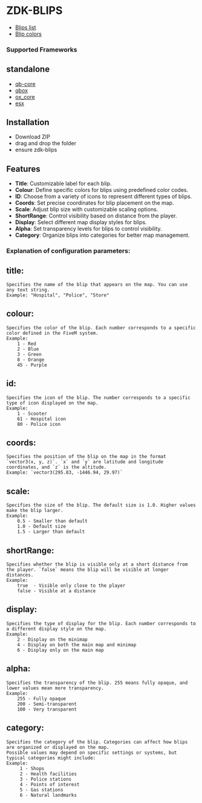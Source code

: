 # ZDK-BLIPS

- [Blips list](https://docs.fivem.net/docs/game-references/blips/)
- [Blip colors](https://docs.fivem.net/docs/game-references/blips/#blip-colors)



### Supported Frameworks
## standalone
- [qb-core](https://github.com/qbcore-framework/qb-core)
- [qbox](https://github.com/Qbox-project/qbx_core)
- [ox_core](https://github.com/overextended/ox_core)
- [esx](https://github.com/esx-framework/esx_core)

## Installation
- Download ZIP
- drag and drop the folder
- ensure zdk-blips

## Features

- **Title**: Customizable label for each blip.
- **Colour**: Define specific colors for blips using predefined color codes.
- **ID**: Choose from a variety of icons to represent different types of blips. 
- **Coords**: Set precise coordinates for blip placement on the map.
- **Scale**: Adjust blip size with customizable scaling options.
- **ShortRange**: Control visibility based on distance from the player.
- **Display**: Select different map display styles for blips.
- **Alpha**: Set transparency levels for blips to control visibility.
- **Category**: Organize blips into categories for better map management.


### Explanation of configuration parameters:
## title:
    Specifies the name of the blip that appears on the map. You can use any text string.
    Example: "Hospital", "Police", "Store"
## colour:
    Specifies the color of the blip. Each number corresponds to a specific color defined in the FiveM system.
    Example: 
        1 - Red
        2 - Blue
        3 - Green
        8 - Orange
        45 - Purple
## id:
    Specifies the icon of the blip. The number corresponds to a specific type of icon displayed on the map.
    Example:
        1 - Scooter
        61 - Hospital icon
        80 - Police icon
## coords:
    Specifies the position of the blip on the map in the format `vector3(x, y, z)`. `x` and `y` are latitude and longitude coordinates, and `z` is the altitude.
    Example: `vector3(295.83, -1446.94, 29.97)`
## scale:
    Specifies the size of the blip. The default size is 1.0. Higher values make the blip larger.
    Example:
        0.5 - Smaller than default
        1.0 - Default size
        1.5 - Larger than default
## shortRange:
    Specifies whether the blip is visible only at a short distance from the player. `false` means the blip will be visible at longer distances.
    Example:
        true  - Visible only close to the player
        false - Visible at a distance
## display:
    Specifies the type of display for the blip. Each number corresponds to a different display style on the map.
    Example:
        2 - Display on the minimap
        4 - Display on both the main map and minimap
        6 - Display only on the main map
## alpha:
    Specifies the transparency of the blip. 255 means fully opaque, and lower values mean more transparency.
    Example:
        255 - Fully opaque
        200 - Semi-transparent
        100 - Very transparent
 ## category:
    Specifies the category of the blip. Categories can affect how blips are organized or displayed on the map. 
    Possible values may depend on specific settings or systems, but typical categories might include:
    Example:
         1 - Shops
         2 - Health facilities
         3 - Police stations
         4 - Points of interest
         5 - Gas stations
         6 - Natural landmarks
